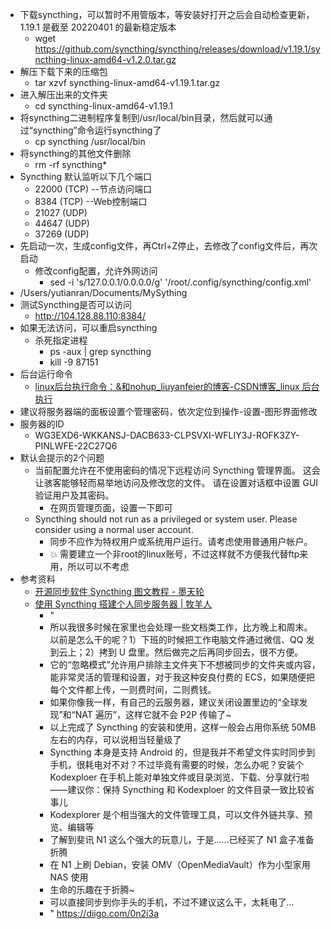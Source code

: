- 下载syncthing，可以暂时不用管版本，等安装好打开之后会自动检查更新，1.19.1 是截至 20220401 的最新稳定版本
	- wget https://github.com/syncthing/syncthing/releases/download/v1.19.1/syncthing-linux-amd64-v1.2.0.tar.gz
- 解压下载下来的压缩包
	- tar xzvf syncthing-linux-amd64-v1.19.1.tar.gz
- 进入解压出来的文件夹
	- cd syncthing-linux-amd64-v1.19.1
- 将syncthing二进制程序复制到/usr/local/bin目录，然后就可以通过“syncthing”命令运行syncthing了
	- cp syncthing /usr/local/bin
- 将syncthing的其他文件删除
	- rm -rf syncthing*
- Syncthing 默认监听以下几个端口
	- 22000 (TCP) --节点访问端口
	- 8384 (TCP) --Web控制端口
	- 21027 (UDP)
	- 44647 (UDP)
	- 37269 (UDP)
- 先启动一次，生成config文件，再Ctrl+Z停止，去修改了config文件后，再次启动
	- 修改config配置，允许外网访问
		- sed -i 's/127.0.0.1/0.0.0.0/g' '/root/.config/syncthing/config.xml'
- /Users/yutianran/Documents/MySything
- 测试Syncthing是否可以访问
	- http://104.128.88.110:8384/
- 如果无法访问，可以重启syncthing
	- 杀死指定进程
		- ps -aux | grep syncthing
		- kill -9 87151
- 后台运行命令
	- [linux后台执行命令：&和nohup_liuyanfeier的博客-CSDN博客_linux 后台执行](https://blog.csdn.net/liuyanfeier/article/details/62422742)
- 建议将服务器端的面板设置个管理密码，依次定位到操作-设置-图形界面修改
- 服务器的ID
	- WG3EXD6-WKKANSJ-DACB633-CLPSVXI-WFLIY3J-ROFK3ZY-PINLWFE-22C27Q6
- 默认会提示的2个问题
	- 当前配置允许在不使用密码的情况下远程访问 Syncthing 管理界面。 这会让骇客能够轻而易举地访问及修改您的文件。 请在设置对话框中设置 GUI 验证用户及其密码。
		- 在网页管理页面，设置一下即可
	- Syncthing should not run as a privileged or system user. Please consider using a normal user account.
		- 同步不应作为特权用户或系统用户运行。请考虑使用普通用户帐户。
		- 💥 需要建立一个非root的linux账号，不过这样就不方便我代替ftp来用，所以可以不考虑
- 参考资料
	- [开源同步软件 Syncthing 图文教程 - 墨天轮](https://www.modb.pro/db/133662)
	- [使用 Syncthing 搭建个人同步服务器 | 牧羊人](https://www.shephe.com/2019/07/use-syncthing-to-synchronize-your-own-files/)
		- "
		- 所以我很多时候在家里也会处理一些文档类工作，比方晚上和周末。以前是怎么干的呢？1）下班的时候把工作电脑文件通过微信、QQ 发到云上；2）拷到 U 盘里。然后做完之后再同步回去，很不方便。
		- 它的“忽略模式”允许用户排除主文件夹下不想被同步的文件夹或内容，能非常灵活的管理和设置，对于我这种安良付费的 ECS，如果随便把每个文件都上传，一则费时间，二则费钱。
		- 如果你像我一样，有自己的云服务器，建议关闭设置里边的“全球发现”和“NAT 遍历”，这样它就不会 P2P 传输了~
		- 以上完成了 Syncthing 的安装和使用，这样一般会占用你系统 50MB 左右的内存，可以说相当轻量级了
		- Syncthing 本身是支持 Android 的，但是我并不希望文件实时同步到手机，很耗电对不对？不过毕竟有需要的时候，怎么办呢？安装个 Kodexploer 在手机上能对单独文件或目录浏览、下载、分享就行啦——建议你：保持 Syncthing 和 Kodexploer 的文件目录一致比较省事儿
		- Kodexplorer 是个相当强大的文件管理工具，可以文件外链共享、预览、编辑等
		- 了解到斐讯 N1 这么个强大的玩意儿，于是……已经买了 N1 盒子准备折腾
		- 在 N1 上刷 Debian，安装 OMV（OpenMediaVault）作为小型家用 NAS 使用
		- 生命的乐趣在于折腾~
		- 可以直接同步到你手头的手机，不过不建议这么干，太耗电了…
		- " https://diigo.com/0n2i3a